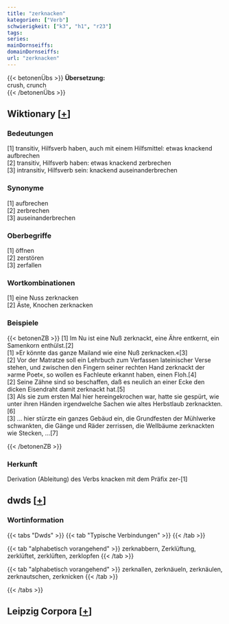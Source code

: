 ```yaml
---
title: "zerknacken"
kategorien: ["Verb"]
schwierigkeit: ["k3", "h1", "r23"]
tags:
series:
mainDornseiffs:
domainDornseiffs:
url: "zerknacken"
---
```


{{< betonenÜbs >}}
**Übersetzung:**  
crush, crunch  
{{< /betonenÜbs >}}

## Wiktionary [[+](https://de.wiktionary.org/wiki/zerknacken)]

### Bedeutungen
[1] transitiv, Hilfsverb haben, auch mit einem Hilfsmittel: etwas knackend aufbrechen  
[2] transitiv, Hilfsverb haben: etwas knackend zerbrechen  
[3] intransitiv, Hilfsverb sein: knackend auseinanderbrechen  

### Synonyme
[1] aufbrechen  
[2] zerbrechen  
[3] auseinanderbrechen  

### Oberbegriffe
[1] öffnen  
[2] zerstören  
[3] zerfallen  

### Wortkombinationen
[1] eine Nuss zerknacken  
[2] Äste, Knochen zerknacken  

### Beispiele
{{< betonenZB >}}
[1] Im Nu ist eine Nuß zerknackt, eine Ähre entkernt, ein Samenkorn enthülst.[2]  
[1] »Er könnte das ganze Mailand wie eine Nuß zerknacken.«[3]  
[2] Vor der Matratze soll ein Lehrbuch zum Verfassen lateinischer Verse stehen, und zwischen den Fingern seiner rechten Hand zerknackt der »arme Poet«, so wollen es Fachleute erkannt haben, einen Floh.[4]  
[2] Seine Zähne sind so beschaffen, daß es neulich an einer Ecke den dicken Eisendraht damit zerknackt hat.[5]  
[3] Als sie zum ersten Mal hier hereingekrochen war, hatte sie gespürt, wie unter ihren Händen irgendwelche Sachen wie altes Herbstlaub zerknackten.[6]  
[3] … hier stürzte ein ganzes Gebäud ein, die Grundfesten der Mühlwerke schwankten, die Gänge und Räder zerrissen, die Wellbäume zerknackten wie Stecken, …[7]  

{{< /betonenZB >}}
### Herkunft
Derivation (Ableitung) des Verbs knacken mit dem Präfix zer-[1]  



## dwds [[+](https://www.dwds.de/wb/zerknacken)]

### Wortinformation
{{< tabs "Dwds" >}}
{{< tab "Typische Verbindungen" >}}
{{< /tab >}}

{{< tab "alphabetisch vorangehend" >}}
zerknabbern, Zerklüftung, zerklüftet, zerklüften, zerklopfen
{{< /tab >}}

{{< tab "alphabetisch vorangehend" >}}
zerknallen, zerknäueln, zerknäulen, zerknautschen, zerknicken
{{< /tab >}}

{{< /tabs >}}

## Leipzig Corpora [[+](https://corpora.uni-leipzig.de/en/res?word=zerknacken&corpusId=deu_newscrawl-public_2018)]

